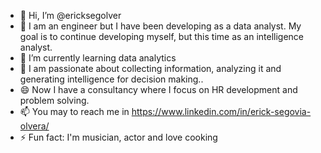 - 👋 Hi, I’m @ericksegolver
- 👀 I am an engineer but I have been developing as a data analyst. My goal is to continue developing myself, but this time as an intelligence analyst. 
- 🌱 I’m currently learning data analytics
- 💞️ I am passionate about collecting information, analyzing it and generating intelligence for decision making..
- 😄 Now I have a consultancy where I focus on HR development and problem solving.
- 📫 You may to reach me in https://www.linkedin.com/in/erick-segovia-olvera/
- ⚡ Fun fact: I'm musician, actor and love cooking
